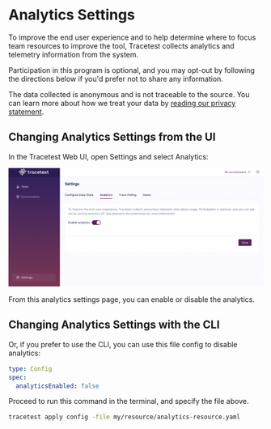 # Analytics Settings

To improve the end user experience and to help determine where to focus team resources to improve the tool, Tracetest collects analytics and telemetry information from the system.

Participation in this program is optional, and you may opt-out by following the directions below if you'd prefer not to share any information.

The data collected is anonymous and is not traceable to the source. You can learn more about how we treat your data by [reading our privacy statement](https://kubeshop.io/privacy).

## Changing Analytics Settings from the UI

In the Tracetest Web UI, open Settings and select Analytics:

![Analytics Settings](./img/analytics-settings.png)

From this analytics settings page, you can enable or disable the analytics.

## Changing Analytics Settings with the CLI

Or, if you prefer to use the CLI, you can use this file config to disable analytics:

```yaml
type: Config
spec:
  analyticsEnabled: false
```

Proceed to run this command in the terminal, and specify the file above.

```bash
tracetest apply config -file my/resource/analytics-resource.yaml
```

